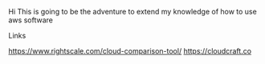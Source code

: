 Hi
This is going to be the adventure to extend my knowledge of how to use aws software

Links


https://www.rightscale.com/cloud-comparison-tool/
https://cloudcraft.co
